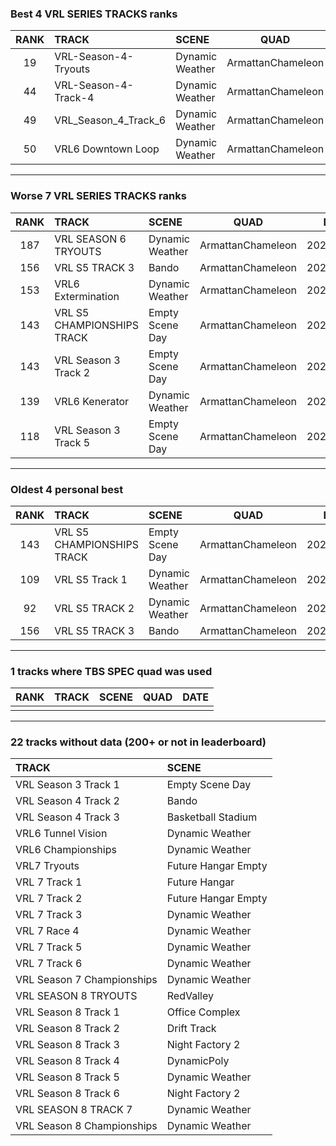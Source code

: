 ### Best 4 VRL SERIES TRACKS ranks
|RANK|TRACK|SCENE|QUAD|DATE|
|:---:|:---|:---|:---:|:---:|
|19|VRL-Season-4-Tryouts|Dynamic Weather|ArmattanChameleon|2020/05/28|
|44|VRL-Season-4-Track-4|Dynamic Weather|ArmattanChameleon|2020/05/28|
|49|VRL_Season_4_Track_6|Dynamic Weather|ArmattanChameleon|2020/05/28|
|50|VRL6 Downtown Loop|Dynamic Weather|ArmattanChameleon|2020/05/28|
---
### Worse 7 VRL SERIES TRACKS ranks
|RANK|TRACK|SCENE|QUAD|DATE|
|:---:|:---|:---|:---:|:---:|
|187|VRL SEASON 6 TRYOUTS|Dynamic Weather|ArmattanChameleon|2020/05/27|
|156|VRL S5 TRACK 3|Bando|ArmattanChameleon|2020/05/27|
|153|VRL6 Extermination|Dynamic Weather|ArmattanChameleon|2020/05/28|
|143|VRL S5 CHAMPIONSHIPS TRACK|Empty Scene Day|ArmattanChameleon|2020/05/27|
|143|VRL Season 3 Track 2|Empty Scene Day|ArmattanChameleon|2020/05/27|
|139|VRL6 Kenerator|Dynamic Weather|ArmattanChameleon|2020/05/28|
|118|VRL Season 3 Track 5|Empty Scene Day|ArmattanChameleon|2020/05/27|
---
### Oldest 4 personal best
|RANK|TRACK|SCENE|QUAD|DATE|
|:---:|:---|:---|:---:|:---:|
|143|VRL S5 CHAMPIONSHIPS TRACK|Empty Scene Day|ArmattanChameleon|2020/05/27|
|109|VRL S5 Track 1|Dynamic Weather|ArmattanChameleon|2020/05/27|
|92|VRL S5 TRACK 2|Dynamic Weather|ArmattanChameleon|2020/05/27|
|156|VRL S5 TRACK 3|Bando|ArmattanChameleon|2020/05/27|
---
### 1 tracks where TBS SPEC quad was used
|RANK|TRACK|SCENE|QUAD|DATE|
|:---:|:---|:---|:---:|:---:|
||||||
---
### 22 tracks without data (200+ or not in leaderboard)
|TRACK|SCENE|
|:---|:---|
|VRL Season 3 Track 1|Empty Scene Day|
|VRL Season 4 Track 2|Bando|
|VRL Season 4 Track 3|Basketball Stadium|
|VRL6 Tunnel Vision|Dynamic Weather|
|VRL6 Championships|Dynamic Weather|
|VRL7 Tryouts|Future Hangar Empty|
|VRL 7 Track 1|Future Hangar|
|VRL 7 Track 2|Future Hangar Empty|
|VRL 7 Track 3|Dynamic Weather|
|VRL 7 Race 4|Dynamic Weather|
|VRL 7 Track 5|Dynamic Weather|
|VRL 7 Track 6|Dynamic Weather|
|VRL Season 7 Championships|Dynamic Weather|
|VRL SEASON 8 TRYOUTS|RedValley|
|VRL Season 8 Track 1|Office Complex|
|VRL Season 8 Track 2|Drift Track|
|VRL Season 8 Track 3|Night Factory 2|
|VRL Season 8 Track 4|DynamicPoly|
|VRL Season 8 Track 5|Dynamic Weather|
|VRL Season 8 Track 6|Night Factory 2|
|VRL SEASON 8 TRACK 7|Dynamic Weather|
|VRL Season 8 Championships|Dynamic Weather|
